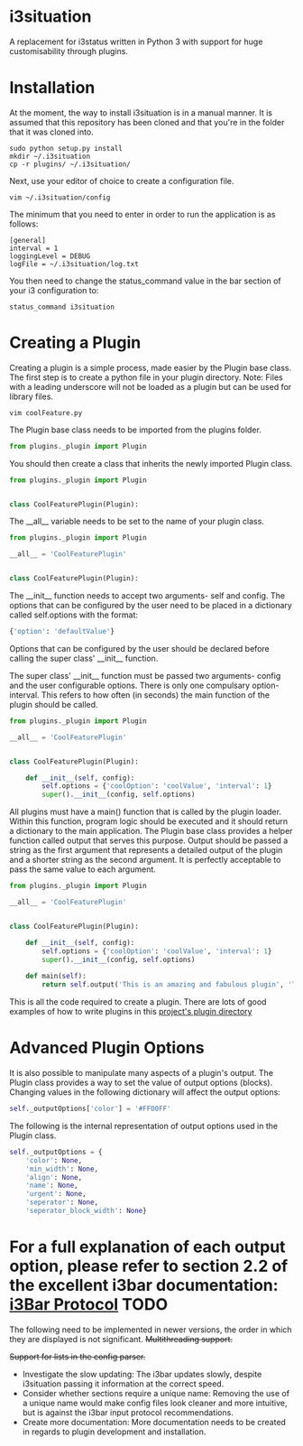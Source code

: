 i3situation
=============

A replacement for i3status written in Python 3 with support for huge customisability through plugins.

Installation
=============

At the moment, the way to install i3situation is in a manual manner. It is assumed that this repository has been
cloned and that you're in the folder that it was cloned into.

    sudo python setup.py install
    mkdir ~/.i3situation
    cp -r plugins/ ~/.i3situation/
    
Next, use your editor of choice to create a configuration file.

    vim ~/.i3situation/config
    
The minimum that you need to enter in order to run the application is as follows:

    [general]
    interval = 1
    loggingLevel = DEBUG
    logFile = ~/.i3situation/log.txt
  
You then need to change the status_command value in the bar section of your i3 configuration to:

    status_command i3situation
    
Creating a Plugin
=============

Creating a plugin is a simple process, made easier by the Plugin base class. The first step is to create a python
file in your plugin directory. Note: Files with a leading underscore will not be loaded as a plugin but can be
used for library files.

    vim coolFeature.py

The Plugin base class needs to be imported from the plugins folder.

```python
from plugins._plugin import Plugin
```    

You should then create a class that inherits the newly imported Plugin class.

```python
from plugins._plugin import Plugin


class CoolFeaturePlugin(Plugin):
```    

The \_\_all\_\_ variable needs to be set to the name of your plugin class.

```python
from plugins._plugin import Plugin

__all__ = 'CoolFeaturePlugin'


class CoolFeaturePlugin(Plugin):
```

The \_\_init\_\_ function needs to accept two arguments- self and config. The options that can be
configured by the user need to be placed in a dictionary called self.options with the format:

```python
{'option': 'defaultValue'}
```

Options that can be configured by the user should be declared before calling the super class'
\_\_init\_\_ function.

The super class' \_\_init\_\_ function must be passed two arguments- config and the user configurable
options. There is only one compulsary option- interval. This refers to how often (in seconds) the
main function of the plugin should be called.

```python
from plugins._plugin import Plugin

__all__ = 'CoolFeaturePlugin'


class CoolFeaturePlugin(Plugin):

    def __init__(self, config):
        self.options = {'coolOption': 'coolValue', 'interval': 1}
        super().__init__(config, self.options)
```

All plugins must have a main() function that is called by the plugin loader. Within this function,
program logic should be executed and it should return a dictionary to the main application. The 
Plugin base class provides a helper function called output that serves this purpose. Output should
be passed a string as the first argument that represents a detailed output of the plugin and a shorter
string as the second argument. It is perfectly acceptable to pass the same value to each argument.

```python
from plugins._plugin import Plugin

__all__ = 'CoolFeaturePlugin'


class CoolFeaturePlugin(Plugin):

    def __init__(self, config):
        self.options = {'coolOption': 'coolValue', 'interval': 1}
        super().__init__(config, self.options)
    
    def main(self):
        return self.output('This is an amazing and fabulous plugin', 'This is a great plugin')
```

This is all the code required to create a plugin. There are lots of good examples of how to write
plugins in this [project's plugin directory](https://github.com/HarveyHunt/i3situation/tree/master/i3situation/plugins)

Advanced Plugin Options
=============

It is also possible to manipulate many aspects of a plugin's output. The Plugin class provides
a way to set the value of output options (blocks). Changing values in the following dictionary
will affect the output options:

```python
self._outputOptions['color'] = '#FF00FF'
```

The following is the internal representation of output options used in the Plugin class.

```python
self._outputOptions = {
    'color': None,
    'min_width': None,
    'align': None,
    'name': None,
    'urgent': None,
    'seperator': None,
    'seperator_block_width': None}
```

For a full explanation of each output option, please refer to section 2.2 of the excellent 
i3bar documentation:
[i3Bar Protocol](http://i3wm.org/docs/i3bar-protocol.html)
TODO
=============

The following need to be implemented in newer versions, the order in which they are displayed is not significant.
~~Multithreading support.~~

~~Support for lists in the config parser.~~
- Investigate the slow updating: The i3bar updates slowly, despite i3situation passing it information at the
correct speed.
- Consider whether sections require a unique name: Removing the use of a unique name would make config files look
cleaner and more intuitive, but is against the i3bar input protocol recommendations.
- Create more documentation: More documentation needs to be created in regards to plugin development and installation.
